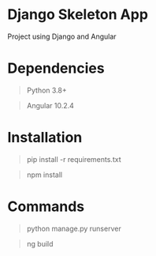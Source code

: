 # Django Skeleton App
Project using Django and Angular

# Dependencies
> Python 3.8+

> Angular 10.2.4

# Installation
> pip install -r requirements.txt

> npm install

# Commands
> python manage.py runserver

> ng build
